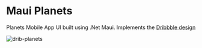 # Maui Planets
Planets Mobile App UI built using .Net Maui. Implements the [Dribbble design](https://dribbble.com/shots/15592060-Planet-Mobile-App)


![drib-planets](https://user-images.githubusercontent.com/103980/178092656-35720dd3-0a09-4a60-9030-02e8ece10b92.png)

